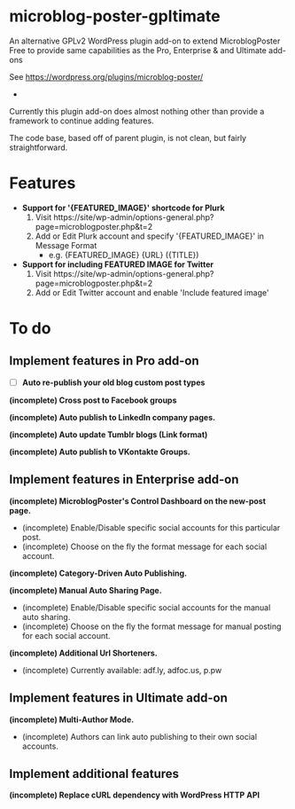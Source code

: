 # microblog-poster-gpltimate
An alternative GPLv2 WordPress plugin add-on to extend MicroblogPoster Free to provide same capabilities as the Pro, Enterprise &amp; and Ultimate add-ons

See https://wordpress.org/plugins/microblog-poster/

-

Currently this plugin add-on does almost nothing other than provide a framework to continue adding features.

The code base, based off of parent plugin, is not clean, but fairly straightforward.

# Features

- **Support for '{FEATURED_IMAGE}' shortcode for Plurk**
  1. Visit https://site/wp-admin/options-general.php?page=microblogposter.php&t=2
  2. Add or Edit Plurk account and specify '{FEATURED_IMAGE}' in Message Format
      - e.g. {FEATURED_IMAGE} {URL} ({TITLE})
- **Support for including FEATURED IMAGE for Twitter**
  1. Visit https://site/wp-admin/options-general.php?page=microblogposter.php&t=2
  2. Add or Edit Twitter account and enable 'Include featured image'

# To do

## Implement features in Pro add-on

- [ ] **Auto re-publish your old blog custom post types**

**(incomplete) Cross post to Facebook groups**

**(incomplete) Auto publish to LinkedIn company pages.**

**(incomplete) Auto update Tumblr blogs (Link format)**

**(incomplete) Auto publish to VKontakte Groups.**

## Implement features in Enterprise add-on

**(incomplete) MicroblogPoster's Control Dashboard on the new-post page.**
* (incomplete) Enable/Disable specific social accounts for this particular post.
* (incomplete) Choose on the fly the format message for each social account.

**(incomplete) Category-Driven Auto Publishing.**

**(incomplete) Manual Auto Sharing Page.**
* (incomplete) Enable/Disable specific social accounts for the manual auto sharing.
* (incomplete) Choose on the fly the format message for manual posting for each social account.

**(incomplete) Additional Url Shorteners.**
* (incomplete) Currently available: adf.ly, adfoc.us, p.pw

## Implement features in Ultimate add-on

**(incomplete) Multi-Author Mode.**
* (incomplete) Authors can link auto publishing to their own social accounts.

## Implement additional features

**(incomplete) Replace cURL dependency with WordPress HTTP API**
